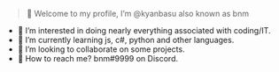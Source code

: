 > 👋 Welcome to my profile, I’m @kyanbasu also known as bnm

- 👀 I’m interested in doing nearly everything associated with coding/IT.
- 🌱 I’m currently learning js, c#, python and other languages.
- 🎈 I’m looking to collaborate on some projects.
- 📧 How to reach me? bnm#9999 on Discord.

<!---
these are comments
⭐⭐⭐  kyanbasu/kyanbasu is a special repository: its README.md will appear on your profile! 
--->
